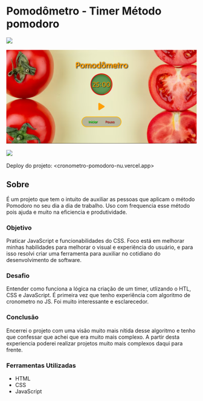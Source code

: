 # Pomodômetro - Timer Método pomodoro

<img src="http://img.shields.io/static/v1?label=STATUS&message=CONCLUIDO&color=GREEN&style=for-the-badge"/>
</p>

![](./assets/img/pomodometro1.png)

![](./assets/img/pomo.gif)

Deploy do projeto: <cronometro-pomodoro-nu.vercel.app>

## Sobre

É um projeto que tem o intuito de auxiliar as pessoas que aplicam o método Pomodoro no seu dia a dia de trabalho. Uso com frequencia esse método pois ajuda e muito na eficiencia e produtividade.

### Objetivo

Praticar JavaScript e funcionabilidades do CSS. Foco está em melhorar minhas habilidades para melhorar o visual e experiência do usuário, e para isso resolvi criar uma ferramenta para auxiliar no cotidiano do desenvolvimento de software.

### Desafio

Entender como funciona a lógica na criação de um timer, utlizando o HTL, CSS e JavaScript. É primeira vez que tenho experiência com algoritmo de cronometro no JS. Foi muito interessante e esclarecedor.

### Conclusão

Encerrei o projeto com uma visão muito mais nítida desse algoritmo e tenho que confessar que achei que era muito mais complexo. A partir desta experiencia poderei realizar projetos muito mais complexos daqui para frente.

### Ferramentas Utilizadas

- HTML
- CSS
- JavaScript